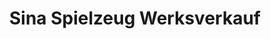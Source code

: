 ---
title: "Sina Spielzeug Werksverkauf"
url: /neuhausen-erzgeb/sina-spielzeug-werksverkauf/
shop: Spielzeug
---